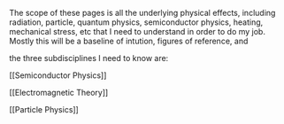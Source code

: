 The scope of these pages is all the underlying physical effects, including radiation, particle, quantum physics, semiconductor physics, heating, mechanical stress, etc that I need to understand in order to do my job. Mostly this will be a baseline of intution, figures of reference, and 


the three subdisciplines I need to know are:

[[Semiconductor Physics]]

[[Electromagnetic Theory]]

[[Particle Physics]]
